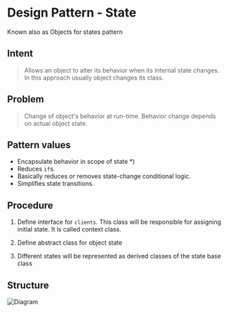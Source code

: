 # Design Pattern - State
Known also as Objects for states pattern

## Intent

>Allows an object to alter its behavior when its internal state changes.
>In this approach usually object changes its class.

## Problem

>Change of object's behavior at run-time.
>Behavior change depends on actual object state.


## Pattern values

* Encapsulate behavior in scope of state *)
* Reduces ``if``s.
* Basically reduces or removes state-change conditional logic.
* Simplifies state transitions.


## Procedure

1. Define interface for ``clients``. This class will be responsible for assigning initial state. It is called context class.

2. Define abstract class for object state

3. Different states will be represented as derived classes of the state base class


## Structure

[id]: https://raw.github.com/piotrziemniak/Java-Patterns/master/state-pattern/src/main/resources/State-pattern-diagram.gif

![Diagram][id]